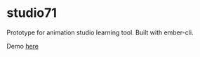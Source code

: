 # studio71 
Prototype for animation studio learning tool. Built with ember-cli.

Demo [here](http://celinebonin.com/studio71/)

